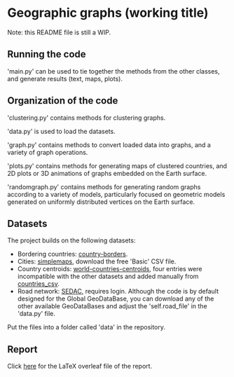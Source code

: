 # Geographic graphs (working title)

Note: this README file is still a WIP.

## Running the code

'main.py' can be used to tie together the methods from the other classes, and
generate results (text, maps, plots).

## Organization of the code

'clustering.py' contains methods for clustering graphs.

'data.py' is used to load the datasets.

'graph.py' contains methods to convert loaded data into graphs, and a variety of graph operations.

'plots.py' contains methods for generating maps of clustered countries, and 2D plots or 3D animations of graphs embedded on the Earth surface.

'randomgraph.py' contains methods for generating random graphs according to a variety of models, particularly focused on geometric models generated on uniformly distributed vertices on the Earth surface.

## Datasets

The project builds on the following datasets:

 - Bordering countries: [country-borders](https://github.com/geodatasource/country-borders/blob/master/GEODATASOURCE-COUNTRY-BORDERS.CSV).
 - Cities: [simplemaps](https://simplemaps.com/data/world-cities), download the free 'Basic' CSV file.
 - Country centroids: [world-countries-centroids](https://github.com/gavinr/world-countries-centroids/blob/master/dist/countries.csv), four entries were incompatible with the other datasets and added manually from [countries_csv](https://developers.google.com/public-data/docs/canonical/countries_csv).
 - Road network: [SEDAC](https://sedac.ciesin.columbia.edu/data/set/groads-global-roads-open-access-v1), requires login. Although the code is by default designed for the Global GeoDataBase, you can download any of the other available GeoDataBases and adjust the 'self.road_file' in the 'data.py' file.

Put the files into a folder called 'data' in the repository.

## Report

Click [here](https://www.overleaf.com/read/hccdjstbwvgt) for the LaTeX overleaf file of the report.
